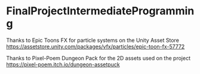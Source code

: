 # FinalProjectIntermediateProgramming

Thanks to Epic Toons FX for particle systems on the Unity Asset Store 
https://assetstore.unity.com/packages/vfx/particles/epic-toon-fx-57772

Thanks to Pixel-Poem Dungeon Pack for the 2D assets used on the project
https://pixel-poem.itch.io/dungeon-assetpuck
